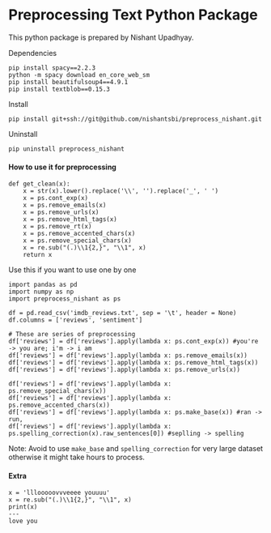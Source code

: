 # Preprocessing Text Python Package

This python package is prepared by Nishant Upadhyay.

Dependencies

```
pip install spacy==2.2.3
python -m spacy download en_core_web_sm
pip install beautifulsoup4==4.9.1
pip install textblob==0.15.3
```
Install

`pip install git+ssh://git@github.com/nishantsbi/preprocess_nishant.git`

Uninstall

`pip uninstall preprocess_nishant`

#### How to use it for preprocessing

```
def get_clean(x):
    x = str(x).lower().replace('\\', '').replace('_', ' ')
    x = ps.cont_exp(x)
    x = ps.remove_emails(x)
    x = ps.remove_urls(x)
    x = ps.remove_html_tags(x)
    x = ps.remove_rt(x)
    x = ps.remove_accented_chars(x)
    x = ps.remove_special_chars(x)
    x = re.sub("(.)\\1{2,}", "\\1", x)
    return x
```

Use this if you want to use one by one
```
import pandas as pd
import numpy as np
import preprocess_nishant as ps

df = pd.read_csv('imdb_reviews.txt', sep = '\t', header = None)
df.columns = ['reviews', 'sentiment']

# These are series of preprocessing
df['reviews'] = df['reviews'].apply(lambda x: ps.cont_exp(x)) #you're -> you are; i'm -> i am
df['reviews'] = df['reviews'].apply(lambda x: ps.remove_emails(x))
df['reviews'] = df['reviews'].apply(lambda x: ps.remove_html_tags(x))
df['reviews'] = df['reviews'].apply(lambda x: ps.remove_urls(x))

df['reviews'] = df['reviews'].apply(lambda x: ps.remove_special_chars(x))
df['reviews'] = df['reviews'].apply(lambda x: ps.remove_accented_chars(x))
df['reviews'] = df['reviews'].apply(lambda x: ps.make_base(x)) #ran -> run, 
df['reviews'] = df['reviews'].apply(lambda x: ps.spelling_correction(x).raw_sentences[0]) #seplling -> spelling
```

Note: Avoid to use `make_base` and `spelling_correction` for very large dataset otherwise it might take hours to process.


#### Extra

```
x = 'lllooooovvveeee youuuu'
x = re.sub("(.)\\1{2,}", "\\1", x)
print(x)
---
love you
```